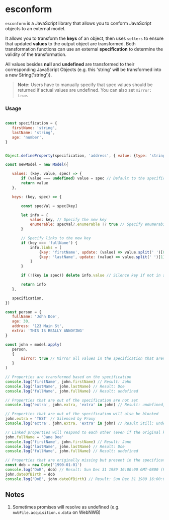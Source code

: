 # esconform
 `esconform`  is a JavaScript library that allows you to conform JavaScript objects to an external model. 

 It allows you to transform the **keys** of an object, then uses `setters` to ensure that updated **values** to the output object are transformed. Both transformation functions can use an external **specification** to determine the validity of the transformation.

 All values besides **null** and **undefined** are transformed to their corresponding JavaScript Objects (e.g. this 'string' will be transformed into a new String('string')).

 > **Note:** Users have to manually specify that spec values should be returned if actual values are undefined. You can also set `mirror: true`.
 
 ### Usage

 ```js

 const specification = {
    firstName: 'string',
    lastName: 'string',
    age: 'number',
}


Object.defineProperty(specification, 'address', { value: {type: 'string'} })

const newModel = new Model({

    values: (key, value, spec) => {
        if (value === undefined) value = spec // Default to the specification (user-defined)
        return value
    },

    keys: (key, spec) => {

        const specVal = spec[key]

        let info = {
            value: key, // Specify the new key
            enumerable: specVal?.enumerable ?? true // Specify enumerability
        }

        // Specify links to the new key
        if (key === 'fullName') {
            info.links = [
                {key: 'firstName', update: (value) => value.split(' ')[0]}, 
                {key: 'lastName', update: (value) => value.split(' ')[1]}, 
            ]
        }

        if (!(key in spec)) delete info.value // Silence key if not in spec

        return info
    },

    specification,
})

const person = {
    fullName: 'John Doe',
    age: 30,
    address: '123 Main St',
    extra: 'THIS IS REALLY ANNOYING'
}

const john = model.apply(
    person,
    {
        mirror: true // Mirror all values in the specification that aren't present on provided value
    }
)

// Properties are transformed based on the specification
console.log('firstName', john.firstName) // Result: John
console.log('lastName', john.lastName) // Result: Doe
console.log('fullName', john.fullName) // Result: undefined

// Properties that are out of the specification are not set
console.log('extra', john.extra, 'extra' in john) // Result: undefined, false

// Properties that are out of the specification will also be blocked
john.extra = 'TEST' // Silenced by Proxy
console.log('extra', john.extra, 'extra' in john) // Result Still: undefined, false

// Linked properties will respond to each other (even if the original key is not in the specification)
john.fullName = 'Jane Doe'
console.log('firstName', john.firstName) // Result: Jane
console.log('lastName', john.lastName) // Result: Doe
console.log('fullName', john.fullName) // Result: undefined

// Properties that are originally missing but present in the specification will be processed
const dob = new Date('1990-01-01')
console.log('DoB', dob) // Result: Sun Dec 31 1989 16:00:00 GMT-0800 (Pacific Standard Time)
john.dateOfBirth = dob
console.log('DoB', john.dateOfBirth) // Result: Sun Dec 31 1989 16:00:00 GMT-0800 (Pacific Standard Time)

```

## Notes
1. Sometimes promises will resolve as undefined (e.g. `nwbFile.acquisition.x.data` on WebNWB)